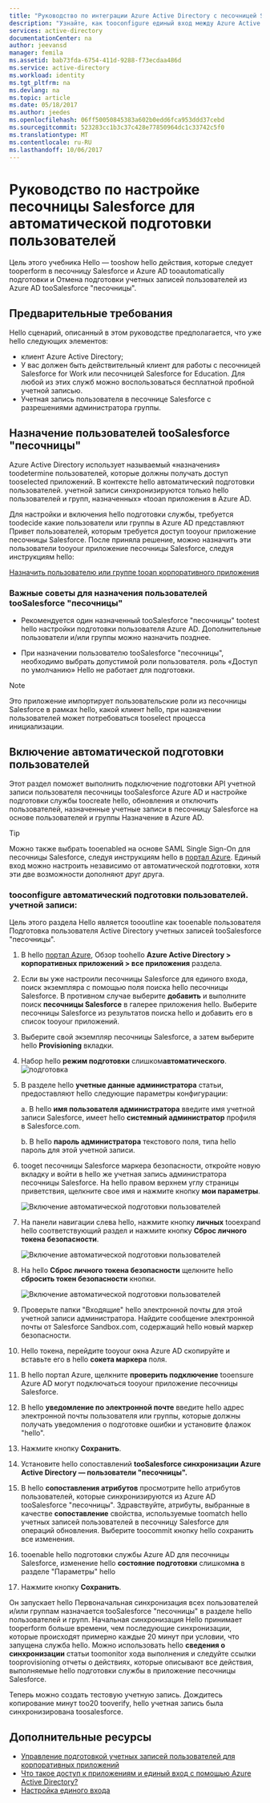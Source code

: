 ```yaml
---
title: "Руководство по интеграции Azure Active Directory с песочницей Salesforce | Документация Майкрософт"
description: "Узнайте, как tooconfigure единый вход между Azure Active Directory и песочницы Salesforce."
services: active-directory
documentationCenter: na
author: jeevansd
manager: femila
ms.assetid: bab73fda-6754-411d-9288-f73ecdaa486d
ms.service: active-directory
ms.workload: identity
ms.tgt_pltfrm: na
ms.devlang: na
ms.topic: article
ms.date: 05/18/2017
ms.author: jeedes
ms.openlocfilehash: 06ff50050845383a602b0edd6fca953ddd37cebd
ms.sourcegitcommit: 523283cc1b3c37c428e77850964dc1c33742c5f0
ms.translationtype: MT
ms.contentlocale: ru-RU
ms.lasthandoff: 10/06/2017
---
```

# <a name="tutorial-configuring-salesforce-sandbox-for-automatic-user-provisioning"></a>Руководство по настройке песочницы Salesforce для автоматической подготовки пользователей

Цель этого учебника Hello — tooshow hello действия, которые следует tooperform в песочницу Salesforce и Azure AD tooautomatically подготовки и Отмена подготовки учетных записей пользователей из Azure AD tooSalesforce "песочницы".

## <a name="prerequisites"></a>Предварительные требования

Hello сценарий, описанный в этом руководстве предполагается, что уже hello следующих элементов:

*   клиент Azure Active Directory;
*   У вас должен быть действительный клиент для работы с песочницей Salesforce for Work или песочницей Salesforce for Education. Для любой из этих служб можно воспользоваться бесплатной пробной учетной записью.
*   Учетная запись пользователя в песочнице Salesforce с разрешениями администратора группы.

## <a name="assigning-users-toosalesforce-sandbox"></a>Назначение пользователей tooSalesforce "песочницы"

Azure Active Directory использует называемый «назначения» toodetermine пользователей, которые должны получать доступ tooselected приложений. В контексте hello автоматический подготовки пользователей. учетной записи синхронизируются только hello пользователей и групп, назначенных» «tooan приложения в Azure AD.

Для настройки и включения hello подготовки службы, требуется toodecide какие пользователи или группы в Azure AD представляют Привет пользователей, которым требуется доступ tooyour приложение песочницы Salesforce. После приняла решение, можно назначить эти пользователи tooyour приложение песочницы Salesforce, следуя инструкциям hello:

[Назначить пользователю или группе tooan корпоративного приложения](https://docs.microsoft.com/azure/active-directory/active-directory-coreapps-assign-user-azure-portal)

### <a name="important-tips-for-assigning-users-toosalesforce-sandbox"></a>Важные советы для назначения пользователей tooSalesforce "песочницы"

* Рекомендуется один назначенный tooSalesforce "песочницы" tootest hello настройки подготовки пользователя Azure AD. Дополнительные пользователи и/или группы можно назначить позднее.

* При назначении пользователю tooSalesforce "песочницы", необходимо выбрать допустимой роли пользователя. роль «Доступ по умолчанию» Hello не работает для подготовки.

> [!NOTE]
> Это приложение импортирует пользовательские роли из песочницы Salesforce в рамках hello, какой клиент hello, при назначении пользователей может потребоваться tooselect процесса инициализации.

## <a name="enable-automated-user-provisioning"></a>Включение автоматической подготовки пользователей

Этот раздел поможет выполнить подключение подготовки API учетной записи пользователя песочницы tooSalesforce Azure AD и настройке подготовки службы toocreate hello, обновления и отключить пользователей, назначенные учетные записи в песочницу Salesforce на основе пользователей и группы Назначение в Azure AD.

>[!Tip]
>Можно также выбрать tooenabled на основе SAML Single Sign-On для песочницы Salesforce, следуя инструкциям hello в [портал Azure](https://portal.azure.com). Единый вход можно настроить независимо от автоматической подготовки, хотя эти две возможности дополняют друг друга.

### <a name="tooconfigure-automatic-user-account-provisioning"></a>tooconfigure автоматический подготовки пользователей. учетной записи:

Цель этого раздела Hello является toooutline как tooenable пользователя Подготовка пользователя Active Directory учетных записей tooSalesforce "песочницы".

1. В hello [портал Azure](https://portal.azure.com), Обзор toohello **Azure Active Directory > корпоративных приложений > все приложения** раздела.

2. Если вы уже настроили песочницы Salesforce для единого входа, поиск экземпляра с помощью поля поиска hello песочницы Salesforce. В противном случае выберите **добавить** и выполните поиск **песочницы Salesforce** в галерее приложения hello. Выберите песочницы Salesforce из результатов поиска hello и добавить его в список tooyour приложений.

3. Выберите свой экземпляр песочницы Salesforce, а затем выберите hello **Provisioning** вкладки.

4. Набор hello **режим подготовки** слишком**автоматического**. 
    ![подготовка](./media/active-directory-saas-salesforce-sandbox-provisioning-tutorial/provisioning.png)

5. В разделе hello **учетные данные администратора** статьи, предоставляют hello следующие параметры конфигурации:
   
    а. В hello **имя пользователя администратора** введите имя учетной записи Salesforce, имеет hello **системный администратор** профиля в Salesforce.com.
   
    b. В hello **пароль администратора** текстового поля, типа hello пароль для этой учетной записи.

6. tooget песочницы Salesforce маркера безопасности, откройте новую вкладку и войти в hello же учетная запись администратора песочницы Salesforce. На hello правом верхнем углу страницы приветствия, щелкните свое имя и нажмите кнопку **мои параметры**.

     ![Включение автоматической подготовки пользователей](./media/active-directory-saas-salesforce-sandbox-provisioning-tutorial/sf-my-settings.png "Включение автоматической подготовки пользователей")
7. На панели навигации слева hello, нажмите кнопку **личных** tooexpand hello соответствующий раздел и нажмите кнопку **Сброс личного токена безопасности**.
  
    ![Включение автоматической подготовки пользователей](./media/active-directory-saas-salesforce-sandbox-provisioning-tutorial/sf-personal-reset.png "Включение автоматической подготовки пользователей")
8. На hello **Сброс личного токена безопасности** щелкните hello **сбросить токен безопасности** кнопки.

    ![Включение автоматической подготовки пользователей](./media/active-directory-saas-salesforce-sandbox-provisioning-tutorial/sf-reset-token.png "Включение автоматической подготовки пользователей")
9. Проверьте папки "Входящие" hello электронной почты для этой учетной записи администратора. Найдите сообщение электронной почты от Salesforce Sandbox.com, содержащий hello новый маркер безопасности.
10. Hello токена, перейдите tooyour окна Azure AD скопируйте и вставьте его в hello **сокета маркера** поля.

11. В hello портал Azure, щелкните **проверить подключение** tooensure Azure AD могут подключаться tooyour приложение песочницы Salesforce.

12. В hello **уведомление по электронной почте** введите hello адрес электронной почты пользователя или группы, которые должны получать уведомления о подготовке ошибки и установите флажок "hello".

13. Нажмите кнопку **Сохранить**.  
    
14.  Установите hello сопоставлений **tooSalesforce синхронизации Azure Active Directory — пользователи "песочницы".**

15. В hello **сопоставления атрибутов** просмотрите hello атрибутов пользователей, которые синхронизируются из Azure AD tooSalesforce "песочницы". Здравствуйте, атрибуты, выбранные в качестве **сопоставление** свойства, используемые toomatch hello учетных записей пользователей в песочницу Salesforce для операций обновления. Выберите toocommit кнопку hello сохранить все изменения.

16. tooenable hello подготовки службы Azure AD для песочницы Salesforce, изменение hello **состояние подготовки** слишком**на** в разделе "Параметры" hello

17. Нажмите кнопку **Сохранить**.


Он запускает hello Первоначальная синхронизация всех пользователей и/или группам назначается tooSalesforce "песочницы" в разделе hello пользователей и групп. Начальная синхронизация Hello принимает tooperform больше времени, чем последующие синхронизации, которые происходят примерно каждые 20 минут при условии, что запущена служба hello. Можно использовать hello **сведения о синхронизации** статьи toomonitor хода выполнения и следуйте ссылки tooprovisioning отчеты о действиях, которые описывают все действия, выполняемые hello подготовки службы в приложение песочницы Salesforce.

Теперь можно создать тестовую учетную запись. Дождитесь копирование минут too20 tooverify, hello учетная запись была синхронизирована toosalesforce.

## <a name="additional-resources"></a>Дополнительные ресурсы

* [Управление подготовкой учетных записей пользователей для корпоративных приложений](active-directory-saas-tutorial-list.md)
* [Что такое доступ к приложениям и единый вход с помощью Azure Active Directory?](active-directory-appssoaccess-whatis.md)
* [Настройка единого входа](active-directory-saas-salesforcesandbox-tutorial.md)
